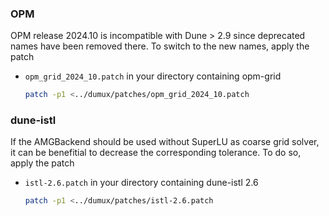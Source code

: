 ### OPM
OPM release 2024.10 is incompatible with Dune > 2.9 since deprecated names have been removed there. To switch to the new names, apply the patch

 - `opm_grid_2024_10.patch` in your directory containing opm-grid
   ```bash
   patch -p1 <../dumux/patches/opm_grid_2024_10.patch
   ```

### dune-istl
If the AMGBackend should be used without SuperLU as coarse grid solver, it can
be benefitial to decrease the corresponding tolerance. To do so, apply the patch

 - `istl-2.6.patch` in your directory containing dune-istl 2.6
   ```bash
   patch -p1 <../dumux/patches/istl-2.6.patch
   ```

